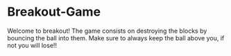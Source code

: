 # Breakout-Game

Welcome to breakout!
    The game consists on destroying the blocks by bouncing the ball into them. Make sure to always keep the ball above you, if not you will lose!!